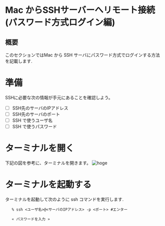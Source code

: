 # Mac からSSHサーバーへリモート接続(パスワード方式ログイン編)

## 概要

このセクションではMac から SSH サーバにパスワード方式でログインする方法を記載します.

# 準備

SSHに必要な次の情報が手元にあることを確認しよう。

- [ ] SSH先のサーバのIPアドレス
- [ ] SSH先のサーバのポート
- [ ] SSH で使うユーザ名
- [ ] SSH で使うパスワード

# ターミナルを開く

下記の図を参考に、ターミナルを開きます。
![hoge](../images/0011_001.png)

# ターミナルを起動する

ターミナルを起動して次のように ssh コマンドを実行します.

```
   % ssh <ユーザ名>@<サーバのIPアドレス> -p <ポート> #エンター

   « パスワードを入力 »

```




